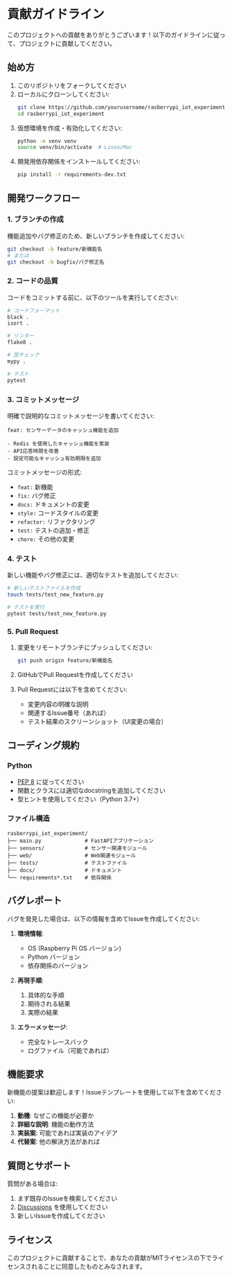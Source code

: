 # 貢献ガイドライン

このプロジェクトへの貢献をありがとうございます！以下のガイドラインに従って、プロジェクトに貢献してください。

## 始め方

1. このリポジトリをフォークしてください
2. ローカルにクローンしてください:
   ```bash
   git clone https://github.com/yourusername/rasberrypi_iot_experiment.git
   cd rasberrypi_iot_experiment
   ```
3. 仮想環境を作成・有効化してください:
   ```bash
   python -m venv venv
   source venv/bin/activate  # Linux/Mac
   ```
4. 開発用依存関係をインストールしてください:
   ```bash
   pip install -r requirements-dev.txt
   ```

## 開発ワークフロー

### 1. ブランチの作成

機能追加やバグ修正のため、新しいブランチを作成してください:

```bash
git checkout -b feature/新機能名
# または
git checkout -b bugfix/バグ修正名
```

### 2. コードの品質

コードをコミットする前に、以下のツールを実行してください:

```bash
# コードフォーマット
black .
isort .

# リンター
flake8 .

# 型チェック
mypy .

# テスト
pytest
```

### 3. コミットメッセージ

明確で説明的なコミットメッセージを書いてください:

```
feat: センサーデータのキャッシュ機能を追加

- Redis を使用したキャッシュ機能を実装
- API応答時間を改善
- 設定可能なキャッシュ有効期限を追加
```

コミットメッセージの形式:
- `feat:` 新機能
- `fix:` バグ修正
- `docs:` ドキュメントの変更
- `style:` コードスタイルの変更
- `refactor:` リファクタリング
- `test:` テストの追加・修正
- `chore:` その他の変更

### 4. テスト

新しい機能やバグ修正には、適切なテストを追加してください:

```bash
# 新しいテストファイルを作成
touch tests/test_new_feature.py

# テストを実行
pytest tests/test_new_feature.py
```

### 5. Pull Request

1. 変更をリモートブランチにプッシュしてください:
   ```bash
   git push origin feature/新機能名
   ```

2. GitHubでPull Requestを作成してください

3. Pull Requestには以下を含めてください:
   - 変更内容の明確な説明
   - 関連するIssue番号（あれば）
   - テスト結果のスクリーンショット（UI変更の場合）

## コーディング規約

### Python

- [PEP 8](https://pep8.org/) に従ってください
- 関数とクラスには適切なdocstringを追加してください
- 型ヒントを使用してください（Python 3.7+）

### ファイル構造

```
rasberrypi_iot_experiment/
├── main.py              # FastAPIアプリケーション
├── sensors/             # センサー関連モジュール
├── web/                 # Web関連モジュール
├── tests/               # テストファイル
├── docs/                # ドキュメント
└── requirements*.txt    # 依存関係
```

## バグレポート

バグを発見した場合は、以下の情報を含めてIssueを作成してください:

1. **環境情報**:
   - OS (Raspberry Pi OS バージョン)
   - Python バージョン
   - 依存関係のバージョン

2. **再現手順**:
   1. 具体的な手順
   2. 期待される結果
   3. 実際の結果

3. **エラーメッセージ**:
   - 完全なトレースバック
   - ログファイル（可能であれば）

## 機能要求

新機能の提案は歓迎します！Issueテンプレートを使用して以下を含めてください:

1. **動機**: なぜこの機能が必要か
2. **詳細な説明**: 機能の動作方法
3. **実装案**: 可能であれば実装のアイデア
4. **代替案**: 他の解決方法があれば

## 質問とサポート

質問がある場合は:

1. まず既存のIssueを検索してください
2. [Discussions](https://github.com/yourusername/rasberrypi_iot_experiment/discussions) を使用してください
3. 新しいIssueを作成してください

## ライセンス

このプロジェクトに貢献することで、あなたの貢献がMITライセンスの下でライセンスされることに同意したものとみなされます。 
